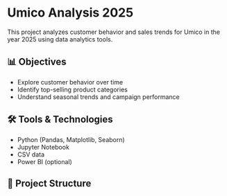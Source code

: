 # Umico Analysis 2025

This project analyzes customer behavior and sales trends for Umico in the year 2025 using data analytics tools.

## 📊 Objectives
- Explore customer behavior over time
- Identify top-selling product categories
- Understand seasonal trends and campaign performance

## 🛠️ Tools & Technologies
- Python (Pandas, Matplotlib, Seaborn)
- Jupyter Notebook
- CSV data
- Power BI (optional)

## 📁 Project Structure
